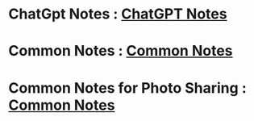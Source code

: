 <h1>
  ChatGpt Notes : <a href="https://chatgpt.com/share/689ac5a7-e46c-8006-9fda-fb77baa2aacd" target="_blank">ChatGPT Notes</a>
</h1>
<h1>
  Common Notes : <a href="https://github.com/anjaysahoo/frontend-interview/tree/main/5-hld" target="_blank">Common Notes</a>
</h1>
<h1>
  Common Notes for Photo Sharing : <a href="https://heyashu.in/digital-garden/notes/front-end-design-system/hld-photo-sharing-app-instagram" target="_blank">Common Notes</a>
</h1>
